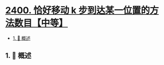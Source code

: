 # [2400. 恰好移动 k 步到达某一位置的方法数目【中等】](https://github.com/tnotesjs/TNotes.leetcode/tree/main/notes/2400.%20%E6%81%B0%E5%A5%BD%E7%A7%BB%E5%8A%A8%20k%20%E6%AD%A5%E5%88%B0%E8%BE%BE%E6%9F%90%E4%B8%80%E4%BD%8D%E7%BD%AE%E7%9A%84%E6%96%B9%E6%B3%95%E6%95%B0%E7%9B%AE%E3%80%90%E4%B8%AD%E7%AD%89%E3%80%91)

<!-- region:toc -->

- [1. 📝 概述](#1--概述)

<!-- endregion:toc -->

## 1. 📝 概述
